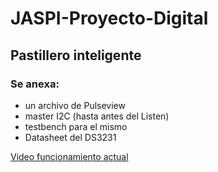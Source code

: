 # JASPI-Proyecto-Digital
## Pastillero inteligente
### Se anexa: 
- un archivo de Pulseview
- master I2C (hasta antes del Listen)
- testbench para el mismo
- Datasheet del DS3231 

[Video funcionamiento actual](Videos/Jaspi_1.mp4)

